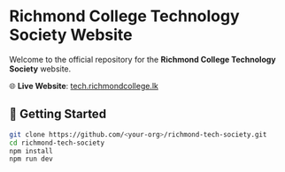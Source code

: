 # Richmond College Technology Society Website

Welcome to the official repository for the **Richmond College Technology Society** website. 

🌐 **Live Website**: [tech.richmondcollege.lk](https://tech.richmondcollege.lk)


## 🚀 Getting Started

```bash
git clone https://github.com/<your-org>/richmond-tech-society.git
cd richmond-tech-society
npm install
npm run dev
